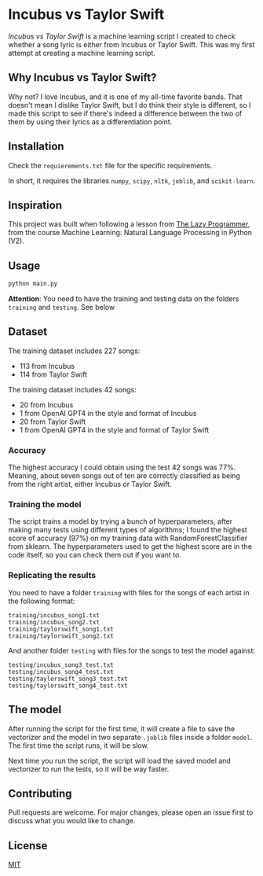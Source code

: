 # Incubus vs Taylor Swift

*Incubus vs Taylor Swift* is a machine learning script I created to check whether a song lyric is either from Incubus
or Taylor Swift. This was my first attempt at creating a machine learning script.

## Why Incubus vs Taylor Swift?

Why not? I love Incubus, and it is one of my all-time favorite bands. That doesn't mean I dislike Taylor Swift, but I do
think their style is different, so I made this script to see if there's indeed a difference between the two of them by
using their lyrics as a differentiation point.

## Installation

Check the `requierements.txt` file for the specific requirements.

In short, it requires the libraries `numpy`, `scipy`, `nltk`, `joblib`,
and `scikit-learn`.

## Inspiration

This project was built when following a lesson from [The Lazy Programmer](https://github.com/lazyprogrammer), from the
course Machine Learning: Natural Language Processing in Python (V2).

## Usage

```bash
python main.py
```

**Attention**: You need to have the training and testing data on the folders `training` and `testing`. See below

## Dataset

The training dataset includes 227 songs:

- 113 from Incubus
- 114 from Taylor Swift

The training dataset includes 42 songs:

- 20 from Incubus
- 1 from OpenAI GPT4 in the style and format of Incubus
- 20 from Taylor Swift
- 1 from OpenAI GPT4 in the style and format of Taylor Swift

### Accuracy

The highest accuracy I could obtain using the test 42 songs was 77%. Meaning, about seven songs out of ten are correctly
classified as being from the right artist, either Incubus or Taylor Swift.

### Training the model

The script trains a model by trying a bunch of hyperparameters, after making many tests using different types of
algorithms; I found the highest score of accuracy (97%) on my training data with RandomForestClassifier from sklearn.
The hyperparameters used to get the highest score are in the code itself, so you can check them out if you want to.

### Replicating the results

You need to have a folder `training` with files for the songs of each artist in the following format:

```text
training/incubus_song1.txt
training/incubus_song2.txt
training/taylorswift_song1.txt
training/taylorswift_song2.txt
```

And another folder `testing` with files for the songs to test the model against:

```text
testing/incubus_song3_test.txt
testing/incubus_song4_test.txt
testing/taylorswift_song3_test.txt
testing/taylorswift_song4_test.txt
```

## The model

After running the script for the first time, it will create a file to save the vectorizer and the model in two separate
`.joblib` files inside a folder `model`. The first time the script runs, it will be slow.

Next time you run the script, the script will load the saved model and vectorizer to run the tests, so it will be way
faster.

## Contributing

Pull requests are welcome. For major changes, please open an issue first
to discuss what you would like to change.

## License

[MIT](https://choosealicense.com/licenses/mit/)